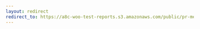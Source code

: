 ```yaml
---
layout: redirect
redirect_to: https://a8c-woo-test-reports.s3.amazonaws.com/public/pr-merge/40110/api/index.html
---
```

